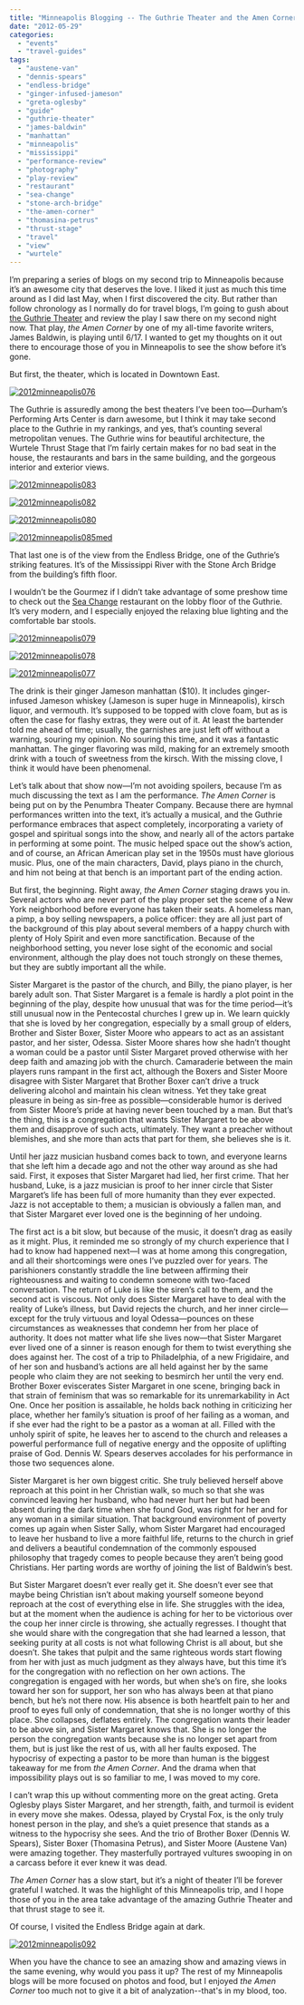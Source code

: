 ```yaml
---
title: "Minneapolis Blogging -- The Guthrie Theater and the Amen Corner"
date: "2012-05-29"
categories:
  - "events"
  - "travel-guides"
tags:
  - "austene-van"
  - "dennis-spears"
  - "endless-bridge"
  - "ginger-infused-jameson"
  - "greta-oglesby"
  - "guide"
  - "guthrie-theater"
  - "james-baldwin"
  - "manhattan"
  - "minneapolis"
  - "mississippi"
  - "performance-review"
  - "photography"
  - "play-review"
  - "restaurant"
  - "sea-change"
  - "stone-arch-bridge"
  - "the-amen-corner"
  - "thomasina-petrus"
  - "thrust-stage"
  - "travel"
  - "view"
  - "wurtele"
---
```


I’m preparing a series of blogs on my second trip to Minneapolis because it’s an awesome city that deserves the love. I liked it just as much this time around as I did last May, when I first discovered the city. But rather than follow chronology as I normally do for travel blogs, I’m going to gush about [the Guthrie Theater](http://www.guthrietheater.org/) and review the play I saw there on my second night now. That play, _the Amen Corner_ by one of my all-time favorite writers, James Baldwin, is playing until 6/17. I wanted to get my thoughts on it out there to encourage those of you in Minneapolis to see the show before it’s gone.

But first, the theater, which is located in Downtown East.

[![](http://s3.amazonaws.com/thegourmez-wpmedia/2012/05/2012minneapolis076.jpg "2012minneapolis076")](http://s3.amazonaws.com/thegourmez-wpmedia/2012/05/2012minneapolis076.jpg)

The Guthrie is assuredly among the best theaters I’ve been too—Durham’s Performing Arts Center is darn awesome, but I think it may take second place to the Guthrie in my rankings, and yes, that’s counting several metropolitan venues. The Guthrie wins for beautiful architecture, the Wurtele Thrust Stage that I’m fairly certain makes for no bad seat in the house, the restaurants and bars in the same building, and the gorgeous interior and exterior views.

[![](http://s3.amazonaws.com/thegourmez-wpmedia/2012/05/2012minneapolis083.jpg "2012minneapolis083")](http://s3.amazonaws.com/thegourmez-wpmedia/2012/05/2012minneapolis083.jpg)

[![](http://s3.amazonaws.com/thegourmez-wpmedia/2012/05/2012minneapolis082.jpg "2012minneapolis082")](http://s3.amazonaws.com/thegourmez-wpmedia/2012/05/2012minneapolis082.jpg)




<div class="caption">

[![](http://s3.amazonaws.com/thegourmez-wpmedia/2012/05/2012minneapolis080.jpg "2012minneapolis080")](http://s3.amazonaws.com/thegourmez-wpmedia/2012/05/2012minneapolis080.jpg)</div>





<div class="caption">

[![](http://s3.amazonaws.com/thegourmez-wpmedia/2012/05/2012minneapolis085med-1024x229.jpg "2012minneapolis085med")](http://s3.amazonaws.com/thegourmez-wpmedia/2012/05/2012minneapolis085med.jpg)</div>


That last one is of the view from the Endless Bridge, one of the Guthrie’s striking features. It’s of the Mississippi River with the Stone Arch Bridge from the building’s fifth floor.

I wouldn’t be the Gourmez if I didn’t take advantage of some preshow time to check out the [Sea Change](http://seachangempls.com/) restaurant on the lobby floor of the Guthrie. It’s very modern, and I especially enjoyed the relaxing blue lighting and the comfortable bar stools.

[![](http://s3.amazonaws.com/thegourmez-wpmedia/2012/05/2012minneapolis079.jpg "2012minneapolis079")](http://s3.amazonaws.com/thegourmez-wpmedia/2012/05/2012minneapolis079.jpg)

[![](http://s3.amazonaws.com/thegourmez-wpmedia/2012/05/2012minneapolis078.jpg "2012minneapolis078")](http://s3.amazonaws.com/thegourmez-wpmedia/2012/05/2012minneapolis078.jpg)

[![](http://s3.amazonaws.com/thegourmez-wpmedia/2012/05/2012minneapolis077.jpg "2012minneapolis077")](http://s3.amazonaws.com/thegourmez-wpmedia/2012/05/2012minneapolis077.jpg)

The drink is their ginger Jameson manhattan ($10). It includes ginger-infused Jameson whiskey (Jameson is super huge in Minneapolis), kirsch liquor, and vermouth. It’s supposed to be topped with clove foam, but as is often the case for flashy extras, they were out of it. At least the bartender told me ahead of time; usually, the garnishes are just left off without a warning, souring my opinion. No souring this time, and it was a fantastic manhattan. The ginger flavoring was mild, making for an extremely smooth drink with a touch of sweetness from the kirsch. With the missing clove, I think it would have been phenomenal.

Let’s talk about that show now—I’m not avoiding spoilers, because I’m as much discussing the text as I am the performance. _The Amen Corner_ is being put on by the Penumbra Theater Company. Because there are hymnal performances written into the text, it’s actually a musical, and the Guthrie performance embraces that aspect completely, incorporating a variety of gospel and spiritual songs into the show, and nearly all of the actors partake in performing at some point. The music helped space out the show’s action, and of course, an African American play set in the 1950s must have glorious music. Plus, one of the main characters, David, plays piano in the church, and him not being at that bench is an important part of the ending action.

But first, the beginning. Right away, _the Amen Corner_ staging draws you in. Several actors who are never part of the play proper set the scene of a New York neighborhood before everyone has taken their seats. A homeless man, a pimp, a boy selling newspapers, a police officer: they are all just part of the background of this play about several members of a happy church with plenty of Holy Spirit and even more sanctification. Because of the neighborhood setting, you never lose sight of the economic and social environment, although the play does not touch strongly on these themes, but they are subtly important all the while.

Sister Margaret is the pastor of the church, and Billy, the piano player, is her barely adult son. That Sister Margaret is a female is hardly a plot point in the beginning of the play, despite how unusual that was for the time period—it’s still unusual now in the Pentecostal churches I grew up in. We learn quickly that she is loved by her congregation, especially by a small group of elders, Brother and Sister Boxer, Sister Moore who appears to act as an assistant pastor, and her sister, Odessa. Sister Moore shares how she hadn’t thought a woman could be a pastor until Sister Margaret proved otherwise with her deep faith and amazing job with the church. Camaraderie between the main players runs rampant in the first act, although the Boxers and Sister Moore disagree with Sister Margaret that Brother Boxer can’t drive a truck delivering alcohol and maintain his clean witness. Yet they take great pleasure in being as sin-free as possible—considerable humor is derived from Sister Moore’s pride at having never been touched by a man. But that’s the thing, this is a congregation that wants Sister Margaret to be above them and disapprove of such acts, ultimately. They want a preacher without blemishes, and she more than acts that part for them, she believes she is it.

Until her jazz musician husband comes back to town, and everyone learns that she left him a decade ago and not the other way around as she had said. First, it exposes that Sister Margaret had lied, her first crime. That her husband, Luke, is a jazz musician is proof to her inner circle that Sister Margaret’s life has been full of more humanity than they ever expected. Jazz is not acceptable to them; a musician is obviously a fallen man, and that Sister Margaret ever loved one is the beginning of her undoing.

The first act is a bit slow, but because of the music, it doesn’t drag as easily as it might. Plus, it reminded me so strongly of my church experience that I had to know had happened next—I was at home among this congregation, and all their shortcomings were ones I’ve puzzled over for years. The parishioners constantly straddle the line between affirming their righteousness and waiting to condemn someone with two-faced conversation. The return of Luke is like the siren’s call to them, and the second act is viscous. Not only does Sister Margaret have to deal with the reality of Luke’s illness, but David rejects the church, and her inner circle—except for the truly virtuous and loyal Odessa—pounces on these circumstances as weaknesses that condemn her from her place of authority. It does not matter what life she lives now—that Sister Margaret ever lived one of a sinner is reason enough for them to twist everything she does against her. The cost of a trip to Philadelphia, of a new Frigidaire, and of her son and husband’s actions are all held against her by the same people who claim they are not seeking to besmirch her until the very end. Brother Boxer eviscerates Sister Margaret in one scene, bringing back in that strain of feminism that was so remarkable for its unremarkability in Act One. Once her position is assailable, he holds back nothing in criticizing her place, whether her family’s situation is proof of her failing as a woman, and if she ever had the right to be a pastor as a woman at all. Filled with the unholy spirit of spite, he leaves her to ascend to the church and releases a powerful performance full of negative energy and the opposite of uplifting praise of God. Dennis W. Spears deserves accolades for his performance in those two sequences alone.

Sister Margaret is her own biggest critic. She truly believed herself above reproach at this point in her Christian walk, so much so that she was convinced leaving her husband, who had never hurt her but had been absent during the dark time when she found God, was right for her and for any woman in a similar situation. That background environment of poverty comes up again when Sister Sally, whom Sister Margaret had encouraged to leave her husband to live a more faithful life, returns to the church in grief and delivers a beautiful condemnation of the commonly espoused philosophy that tragedy comes to people because they aren’t being good Christians. Her parting words are worthy of joining the list of Baldwin’s best.

But Sister Margaret doesn’t ever really get it. She doesn’t ever see that maybe being Christian isn’t about making yourself someone beyond reproach at the cost of everything else in life. She struggles with the idea, but at the moment when the audience is aching for her to be victorious over the coup her inner circle is throwing, she actually regresses. I thought that she would share with the congregation that she had learned a lesson, that seeking purity at all costs is not what following Christ is all about, but she doesn’t. She takes that pulpit and the same righteous words start flowing from her with just as much judgment as they always have, but this time it’s for the congregation with no reflection on her own actions. The congregation is engaged with her words, but when she’s on fire, she looks toward her son for support, her son who has always been at that piano bench, but he’s not there now. His absence is both heartfelt pain to her and proof to eyes full only of condemnation, that she is no longer worthy of this place. She collapses, deflates entirely. The congregation wants their leader to be above sin, and Sister Margaret knows that. She is no longer the person the congregation wants because she is no longer set apart from them, but is just like the rest of us, with all her faults exposed. The hypocrisy of expecting a pastor to be more than human is the biggest takeaway for me from _the Amen Corner_. And the drama when that impossibility plays out is so familiar to me, I was moved to my core.

I can’t wrap this up without commenting more on the great acting. Greta Oglesby plays Sister Margaret, and her strength, faith, and turmoil is evident in every move she makes. Odessa, played by Crystal Fox, is the only truly honest person in the play, and she’s a quiet presence that stands as a witness to the hypocrisy she sees. And the trio of Brother Boxer (Dennis W. Spears), Sister Boxer (Thomasina Petrus), and Sister Moore (Austene Van) were amazing together. They masterfully portrayed vultures swooping in on a carcass before it ever knew it was dead.

_The Amen Corner_ has a slow start, but it’s a night of theater I’ll be forever grateful I watched. It was the highlight of this Minneapolis trip, and I hope those of you in the area take advantage of the amazing Guthrie Theater and that thrust stage to see it.

Of course, I visited the Endless Bridge again at dark.

[![](http://s3.amazonaws.com/thegourmez-wpmedia/2012/05/2012minneapolis092.jpg "2012minneapolis092")](http://s3.amazonaws.com/thegourmez-wpmedia/2012/05/2012minneapolis092.jpg)

When you have the chance to see an amazing show and amazing views in the same evening, why would you pass it up? The rest of my Minneapolis blogs will be more focused on photos and food, but I enjoyed _the Amen Corner_ too much not to give it a bit of analyzation--that's in my blood, too.
